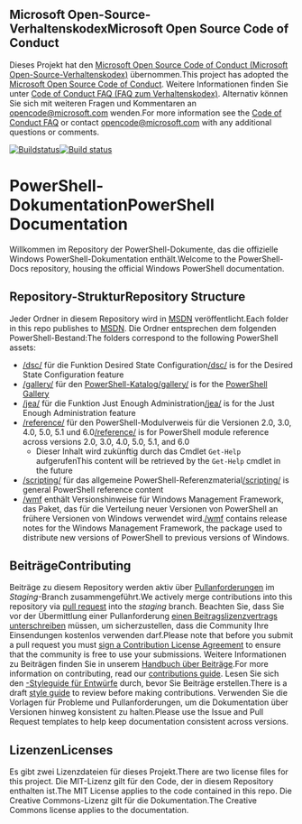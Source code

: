 ## <a name="microsoft-open-source-code-of-conduct"></a><span data-ttu-id="b47d7-101">Microsoft Open-Source-Verhaltenskodex</span><span class="sxs-lookup"><span data-stu-id="b47d7-101">Microsoft Open Source Code of Conduct</span></span>

<span data-ttu-id="b47d7-102">Dieses Projekt hat den [Microsoft Open Source Code of Conduct (Microsoft Open-Source-Verhaltenskodex)](https://opensource.microsoft.com/codeofconduct/) übernommen.</span><span class="sxs-lookup"><span data-stu-id="b47d7-102">This project has adopted the [Microsoft Open Source Code of Conduct](https://opensource.microsoft.com/codeofconduct/).</span></span>
<span data-ttu-id="b47d7-103">Weitere Informationen finden Sie unter [Code of Conduct FAQ (FAQ zum Verhaltenskodex)](https://opensource.microsoft.com/codeofconduct/faq/). Alternativ können Sie sich mit weiteren Fragen und Kommentaren an [opencode@microsoft.com](mailto:opencode@microsoft.com) wenden.</span><span class="sxs-lookup"><span data-stu-id="b47d7-103">For more information see the [Code of Conduct FAQ](https://opensource.microsoft.com/codeofconduct/faq/) or contact [opencode@microsoft.com](mailto:opencode@microsoft.com) with any additional questions or comments.</span></span>

<span data-ttu-id="b47d7-104">[![Buildstatus](https://ci.appveyor.com/api/projects/status/onshefxnc4g4pv87/branch/staging?svg=true)](https://ci.appveyor.com/project/PowerShell/powershell-docs/branch/staging)</span><span class="sxs-lookup"><span data-stu-id="b47d7-104">[![Build status](https://ci.appveyor.com/api/projects/status/onshefxnc4g4pv87/branch/staging?svg=true)](https://ci.appveyor.com/project/PowerShell/powershell-docs/branch/staging)</span></span>

# <a name="powershell-documentation"></a><span data-ttu-id="b47d7-105">PowerShell-Dokumentation</span><span class="sxs-lookup"><span data-stu-id="b47d7-105">PowerShell Documentation</span></span>

<span data-ttu-id="b47d7-106">Willkommen im Repository der PowerShell-Dokumente, das die offizielle Windows PowerShell-Dokumentation enthält.</span><span class="sxs-lookup"><span data-stu-id="b47d7-106">Welcome to the PowerShell-Docs repository, housing the official Windows PowerShell documentation.</span></span> 

## <a name="repository-structure"></a><span data-ttu-id="b47d7-107">Repository-Struktur</span><span class="sxs-lookup"><span data-stu-id="b47d7-107">Repository Structure</span></span>
<span data-ttu-id="b47d7-108">Jeder Ordner in diesem Repository wird in [MSDN](https://msdn.microsoft.com/en-us/powershell) veröffentlicht.</span><span class="sxs-lookup"><span data-stu-id="b47d7-108">Each folder in this repo publishes to [MSDN](https://msdn.microsoft.com/en-us/powershell).</span></span> <span data-ttu-id="b47d7-109">Die Ordner entsprechen dem folgenden PowerShell-Bestand:</span><span class="sxs-lookup"><span data-stu-id="b47d7-109">The folders correspond to the following PowerShell assets:</span></span>
* <span data-ttu-id="b47d7-110">[/dsc/](https://msdn.microsoft.com/en-us/powershell/dsc/) für die Funktion Desired State Configuration</span><span class="sxs-lookup"><span data-stu-id="b47d7-110">[/dsc/](https://msdn.microsoft.com/en-us/powershell/dsc/) is  for the Desired State Configuration feature</span></span>
* [<span data-ttu-id="b47d7-111">/gallery/](https://msdn.microsoft.com/powershell/gallery) für den [PowerShell-Katalog</span><span class="sxs-lookup"><span data-stu-id="b47d7-111">/gallery/](https://msdn.microsoft.com/powershell/gallery) is for the [PowerShell Gallery</span></span>](https://www.powershellgallery.com/)
* <span data-ttu-id="b47d7-112">[/jea/](https://msdn.microsoft.com/powershell/jea/) für die Funktion Just Enough Administration</span><span class="sxs-lookup"><span data-stu-id="b47d7-112">[/jea/](https://msdn.microsoft.com/powershell/jea/) is for the Just Enough Administration feature</span></span>
* <span data-ttu-id="b47d7-113">[/reference/](https://msdn.microsoft.com/powershell/reference/) für den PowerShell-Modulverweis für die Versionen 2.0, 3.0, 4.0, 5.0, 5.1 und 6.0</span><span class="sxs-lookup"><span data-stu-id="b47d7-113">[/reference/](https://msdn.microsoft.com/powershell/reference/) is for PowerShell module reference across versions 2.0, 3.0, 4.0, 5.0, 5.1, and 6.0</span></span>
  * <span data-ttu-id="b47d7-114">Dieser Inhalt wird zukünftig durch das Cmdlet `Get-Help` aufgerufen</span><span class="sxs-lookup"><span data-stu-id="b47d7-114">This content will be retrieved by the `Get-Help` cmdlet in the future</span></span>
* <span data-ttu-id="b47d7-115">[/scripting/](https://msdn.microsoft.com/en-us/powershell/scripting/) für das allgemeine PowerShell-Referenzmaterial</span><span class="sxs-lookup"><span data-stu-id="b47d7-115">[/scripting/](https://msdn.microsoft.com/en-us/powershell/scripting/) is general PowerShell reference content</span></span>
* <span data-ttu-id="b47d7-116">[/wmf](https://msdn.microsoft.com/en-us/powershell/wmf/readme) enthält Versionshinweise für Windows Management Framework, das Paket, das für die Verteilung neuer Versionen von PowerShell an frühere Versionen von Windows verwendet wird.</span><span class="sxs-lookup"><span data-stu-id="b47d7-116">[/wmf](https://msdn.microsoft.com/en-us/powershell/wmf/readme) contains release notes for the Windows Management Framework, the package used to distribute new versions of PowerShell to previous versions of Windows.</span></span> 



## <a name="contributing"></a><span data-ttu-id="b47d7-117">Beiträge</span><span class="sxs-lookup"><span data-stu-id="b47d7-117">Contributing</span></span>

<span data-ttu-id="b47d7-118">Beiträge zu diesem Repository werden aktiv über [Pullanforderungen](https://help.github.com/articles/using-pull-requests/) im *Staging*-Branch zusammengeführt.</span><span class="sxs-lookup"><span data-stu-id="b47d7-118">We actively merge contributions into this repository via [pull request](https://help.github.com/articles/using-pull-requests/) into the *staging* branch.</span></span> <span data-ttu-id="b47d7-119">Beachten Sie, dass Sie vor der Übermittlung einer Pullanforderung [einen Beitragslizenzvertrags unterschreiben](https://cla.microsoft.com/) müssen, um sicherzustellen, dass die Community Ihre Einsendungen kostenlos verwenden darf.</span><span class="sxs-lookup"><span data-stu-id="b47d7-119">Please note that before you submit a pull request you must [sign a Contribution License Agreement](https://cla.microsoft.com/) to ensure that the community is free to use your submissions.</span></span>
<span data-ttu-id="b47d7-120">Weitere Informationen zu Beiträgen finden Sie in unserem [Handbuch über Beiträge](CONTRIBUTING.md).</span><span class="sxs-lookup"><span data-stu-id="b47d7-120">For more information on contributing, read our [contributions guide](CONTRIBUTING.md).</span></span>
<span data-ttu-id="b47d7-121">Lesen Sie sich den [-Styleguide für Entwürfe](./STYLE.md) durch, bevor Sie Beiträge erstellen.</span><span class="sxs-lookup"><span data-stu-id="b47d7-121">There is a draft [style guide](./STYLE.md) to review before making contributions.</span></span>
<span data-ttu-id="b47d7-122">Verwenden Sie die Vorlagen für Probleme und Pullanforderungen, um die Dokumentation über Versionen hinweg konsistent zu halten.</span><span class="sxs-lookup"><span data-stu-id="b47d7-122">Please use the Issue and Pull Request templates to help keep documentation consistent across versions.</span></span> 

## <a name="licenses"></a><span data-ttu-id="b47d7-123">Lizenzen</span><span class="sxs-lookup"><span data-stu-id="b47d7-123">Licenses</span></span>

<span data-ttu-id="b47d7-124">Es gibt zwei Lizenzdateien für dieses Projekt.</span><span class="sxs-lookup"><span data-stu-id="b47d7-124">There are two license files for this project.</span></span> <span data-ttu-id="b47d7-125">Die MIT-Lizenz gilt für den Code, der in diesem Repository enthalten ist.</span><span class="sxs-lookup"><span data-stu-id="b47d7-125">The MIT License applies to the code contained in this repo.</span></span>
<span data-ttu-id="b47d7-126">Die Creative Commons-Lizenz gilt für die Dokumentation.</span><span class="sxs-lookup"><span data-stu-id="b47d7-126">The Creative Commons license applies to the documentation.</span></span> 

